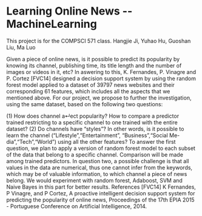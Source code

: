 # Learning Online News -- MachineLearning

This project is for the COMPSCI 571 class.
Hangjie Ji, Yuhao Hu, Guoshan Liu, Ma Luo

Given a piece of online news, is it possible to predict its popularity by knowing its channel, publishing time, 
its title length and the number of images or videos in it, etc? 
In aswering to this, K. Fernandes, P. Vinagre and P. Cortez [FVC14] designed a decision support system by using 
the random forest model applied to a dataset of 39797 news websites and their corresponding 61 features, which 
includes all the aspects that we mentioned above.
For our project, we propose to further the investigation, using the same dataset, based on the following two 
questions: 

(1) How does channel a↵ect popularity? How to compare a predictor trained restricting to a specific channel to one 
trained with the entire dataset? 
(2) Do channels have “styles”? In other words, is it possible to learn the channel (“Lifestyle”,“Entertainment”,
“Business”,“Social Me- dia”,“Tech”,“World”) using all the other features?
To answer the first question, we plan to apply a version of random forest model to each subset of the data that belong 
to a specific channel. Comparison will be made among trained predictors. In question two, a possible challenge is that 
all values in the data are numerical, thus one cannot infer from the keywords, which may be of valuable information, 
to which channel a piece of news belong. We would experiment with random forest, Adaboost, SVM and Naive Bayes in 
this part for better results.
References
[FVC14] K Fernandes, P Vinagre, and P Cortez, A proactive intelligent decision support system for predicting the popularity of online news, Proceedings of the 17th EPIA 2015 - Portuguese Conference on Artificial Intelligence, 2014.
